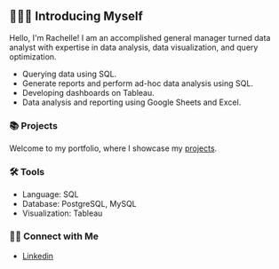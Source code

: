 ## 🙋🏻‍♀️ Introducing Myself

Hello, I'm Rachelle! I am an accomplished general manager turned data analyst with expertise in data analysis, data visualization, and query optimization. 

- Querying data using SQL.
- Generate reports and perform ad-hoc data analysis using SQL.
- Developing dashboards on Tableau.
- Data analysis and reporting using Google Sheets and Excel.

### 📚 Projects

Welcome to my portfolio, where I showcase my [projects](https://github.com/rachelle-norman/SQL_Portfolio/blob/main/README.md).

### 🛠️ Tools

- Language: SQL
- Database: PostgreSQL, MySQL
- Visualization: Tableau

### 👋🏻 Connect with Me

- [Linkedin](https://www.linkedin.com/in/rachelle-norman/)
